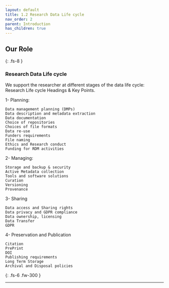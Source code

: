 ```yaml
---
layout: default
title: 1.2 Research Data Life cycle
nav_order: 2
parent: Introduction
has_children: true
---
```



## Our Role
{: .fs-8 }
### Research Data Life cycle
We support the researcher at different stages of the data life cycle:
Research Life cycle Headings & Key Points.

1- Planning:

    Data management planning (DMPs)
    Data description and metadata extraction
    Data documentation
    Choice of repositories
    Choices of file formats
    Data re-use
    Funders requirements
    File naming
    Ethics and Research conduct
    Funding for RDM activities

2- Managing:

    Storage and backup & security
    Active Metadata collection
    Tools and software solutions
    Curation
    Versioning
    Provenance

3- Sharing

    Data access and Sharing rights
    Data privacy and GDPR compliance
    Data ownership, licensing
    Data Transfer
    GDPR

4- Preservation and Publication

    Citation
    PrePrint
    DOI
    Publishing requirements
    Long Term Storage
    Archival and Disposal policies


{: .fs-6 .fw-300 }

---
